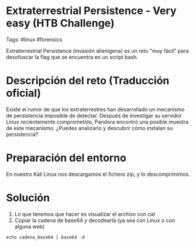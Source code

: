# Extraterrestrial Persistence - Very easy (HTB Challenge)
Tags: #linux #forensics

Extraterrestrial Persistence (invasión alienigena) es un reto "muy fácil" para desofuscar la flag que se encuentra en un script bash.

# Descripción del reto (Traducción oficial)
Existe el rumor de que los extraterrestres han desarrollado un mecanismo de persistencia imposible de detectar. Después de investigar su servidor Linux recientemente comprometido, Pandora encontró una posible muestra de este mecanismo. ¿Puedes analizarlo y descubrir cómo instalan su persistencia?

# Preparación del entorno
En nuestro Kali Linux nos descargamos el fichero zip, y lo descomprimimos.

# Solución
1. Lo que tenemos que hacer es visualizar el archivo con cat
2. Copiar la cadena de base64 y decodearla (ya sea con Linux o con alguna web)

```
echo cadena_base64 | base64 -d
```


